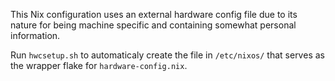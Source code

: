 This Nix configuration uses an external hardware config file due to its nature for being machine specific and containing somewhat personal information.

Run `hwcsetup.sh` to automaticaly create the file in `/etc/nixos/` that serves as the wrapper flake for `hardware-config.nix`.
